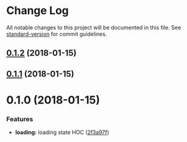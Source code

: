 # Change Log

All notable changes to this project will be documented in this file. See [standard-version](https://github.com/conventional-changelog/standard-version) for commit guidelines.

<a name="0.1.2"></a>
## [0.1.2](https://github.com/abhiaiyer91/recompose-apollo/compare/v0.1.1...v0.1.2) (2018-01-15)



<a name="0.1.1"></a>
## [0.1.1](https://github.com/abhiaiyer91/recompose-apollo/compare/v0.1.0...v0.1.1) (2018-01-15)



<a name="0.1.0"></a>
# 0.1.0 (2018-01-15)


### Features

* **loading:** loading state HOC ([2f3a97f](https://github.com/abhiaiyer91/recompose-apollo/commit/2f3a97f))
